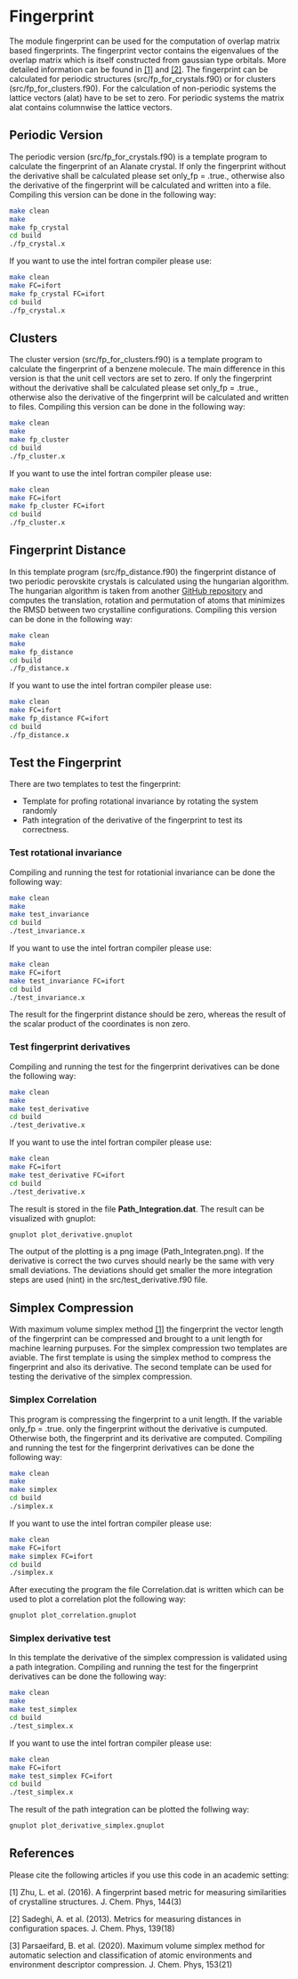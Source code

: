 # Fingerprint
The module fingerprint can be used for the computation of overlap matrix based fingerprints. The fingerprint vector contains the eigenvalues of the overlap matrix which is itself constructed from gaussian type orbitals. More detailed information can be found in [[1]](#1) and [[2]](#2). The fingerprint can be calculated for periodic structures (src/fp_for_crystals.f90) or for clusters (src/fp_for_clusters.f90). For the calculation of non-periodic systems the lattice vectors (alat) have to be set to zero. For periodic systems the matrix alat contains columnwise the lattice vectors.

## Periodic Version
The periodic version (src/fp_for_crystals.f90) is a template program to calculate the fingerprint of an Alanate crystal. If only the fingerprint without the derivative shall be calculated please set only_fp = .true., otherwise also the derivative of the fingerprint will be calculated and written into a file. Compiling this version can be done in the following way:
```bash
make clean
make
make fp_crystal
cd build
./fp_crystal.x
```
If you want to use the intel fortran compiler please use:
```bash
make clean
make FC=ifort
make fp_crystal FC=ifort
cd build
./fp_crystal.x
```

## Clusters
The cluster version (src/fp_for_clusters.f90) is a template program to calculate the fingerprint of a benzene molecule. The main difference in this version is that the unit cell vectors are set to zero. If only the fingerprint without the derivative shall be calculated please set only_fp = .true., otherwise also the derivative of the fingerprint will be calculated and written to files. Compiling this version can be done in the following way:
```bash
make clean
make
make fp_cluster
cd build
./fp_cluster.x
```
If you want to use the intel fortran compiler please use:
```bash
make clean
make FC=ifort
make fp_cluster FC=ifort
cd build
./fp_cluster.x
```

## Fingerprint Distance
In this template program (src/fp_distance.f90) the fingerprint distance of two periodic perovskite crystals is calculated using the hungarian algorithm. The hungarian algorithm is taken from another [GitHub repository](https://github.com/Jonas-Finkler/RMSD-finder) and computes the translation, rotation and permutation of atoms that minimizes the RMSD between two crystalline configurations. Compiling this version can be done in the following way:
```bash
make clean
make 
make fp_distance
cd build
./fp_distance.x
```
If you want to use the intel fortran compiler please use:
```bash
make clean
make FC=ifort
make fp_distance FC=ifort
cd build
./fp_distance.x
```

## Test the Fingerprint
There are two templates to test the fingerprint: 
- Template for profing rotational invariance by rotating the system randomly
- Path integration of the derivative of the fingerprint to test its correctness.
### Test rotational invariance
Compiling and running the test for rotationial invariance can be done the following way:
```bash
make clean
make 
make test_invariance
cd build
./test_invariance.x
```
If you want to use the intel fortran compiler please use:
```bash
make clean
make FC=ifort
make test_invariance FC=ifort
cd build
./test_invariance.x
```
The result for the fingerprint distance should be zero, whereas the result of the scalar product of the coordinates is non zero.
### Test fingerprint derivatives
Compiling and running the test for the fingerprint derivatives can be done the following way:
```bash
make clean
make 
make test_derivative
cd build
./test_derivative.x
```
If you want to use the intel fortran compiler please use:
```bash
make clean
make FC=ifort
make test_derivative FC=ifort
cd build
./test_derivative.x
```
The result is stored in the file **Path_Integration.dat**. The result can be visualized with gnuplot:
```bash
gnuplot plot_derivative.gnuplot
```
The output of the plotting is a png image (Path_Integraten.png). If the derivative is correct the two curves should nearly be the same with very small deviations. The deviations should get smaller the more integration steps are used (nint) in the src/test_derivative.f90 file.


## Simplex Compression
With maximum volume simplex method [[1]](#1) the fingerprint the vector length of the fingerprint can be compressed and brought to a unit length for machine learning purpuses. For the simplex compression two templates are aviable. The first template is using the simplex method to compress the fingerprint and also its derivative. The second template can be used for testing the derivative of the simplex compression.

### Simplex Correlation
This program is compressing the fingerprint to a unit length. If the variable only_fp = .true. only the fingerprint without the derivative is cumputed. Otherwise both, the fingerprint and its derivative are computed. Compiling and running the test for the fingerprint derivatives can be done the following way:

```bash
make clean
make 
make simplex
cd build
./simplex.x
```

If you want to use the intel fortran compiler please use:
```bash
make clean
make FC=ifort
make simplex FC=ifort
cd build
./simplex.x
```

After executing the program the file Correlation.dat is written which can be used to plot a correlation plot the following way:
```bash
gnuplot plot_correlation.gnuplot
```


### Simplex derivative test
In this template the derivative of the simplex compression is validated using a path integration. Compiling and running the test for the fingerprint derivatives can be done the following way:

```bash
make clean
make 
make test_simplex
cd build
./test_simplex.x
```

If you want to use the intel fortran compiler please use:
```bash
make clean
make FC=ifort
make test_simplex FC=ifort
cd build
./test_simplex.x
```

The result of the path integration can be plotted the follwing way:
```bash
gnuplot plot_derivative_simplex.gnuplot
```

## References

Please cite the following articles if you use this code in an academic setting:

<a id="1">[1]</a> 
Zhu, L. et al. (2016).
A fingerprint based metric for measuring similarities of crystalline structures.
J. Chem. Phys, 144(3)

<a id="2">[2]</a> 
Sadeghi, A. et al. (2013).
Metrics for measuring distances in configuration spaces.
J. Chem. Phys, 139(18)


<a id="3">[3]</a> 
Parsaeifard, B. et al. (2020).
Maximum volume simplex method for automatic selection and classification of atomic environments and environment descriptor compression.
J. Chem. Phys, 153(21)


